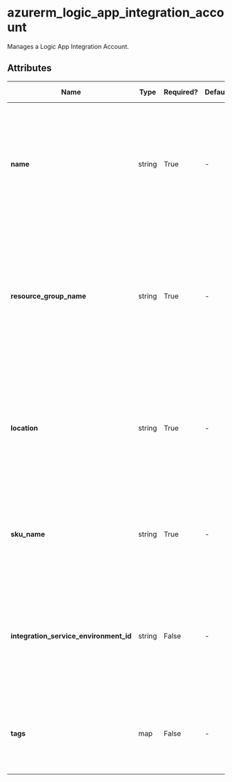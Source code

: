 # azurerm_logic_app_integration_account

Manages a Logic App Integration Account.

## Attributes

| Name | Type | Required? | Default  | possible values | Description |
| ---- | ---- | --------- | -------- | ----------- | ----------- |
| **name** | string | True | -  |  -  | The name which should be used for this Logic App Integration Account. Changing this forces a new Logic App Integration Account to be created. | 
| **resource_group_name** | string | True | -  |  -  | The name of the Resource Group where the Logic App Integration Account should exist. Changing this forces a new Logic App Integration Account to be created. | 
| **location** | string | True | -  |  -  | The Azure Region where the Logic App Integration Account should exist. Changing this forces a new Logic App Integration Account to be created. | 
| **sku_name** | string | True | -  |  -  | The SKU name of the Logic App Integration Account. Possible Values are `Basic`, `Free` and `Standard`. | 
| **integration_service_environment_id** | string | False | -  |  -  | The resource ID of the Integration Service Environment. Changing this forces a new Logic App Integration Account to be created. | 
| **tags** | map | False | -  |  -  | A mapping of tags which should be assigned to the Logic App Integration Account. | 

